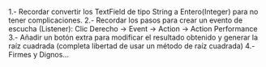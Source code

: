 1.- Recordar convertir los TextField de tipo String a Entero(Integer) para no tener complicaciones.
2.- Recordar los pasos para crear un evento de escucha (Listener): Clic Derecho -> Event -> Action -> Action Performance
3.- Añadir un botón extra para modificar el resultado obtenido y generar la raíz cuadrada (completa libertad de usar un método de raíz cuadrada)
4.- Firmes y Dignos...
